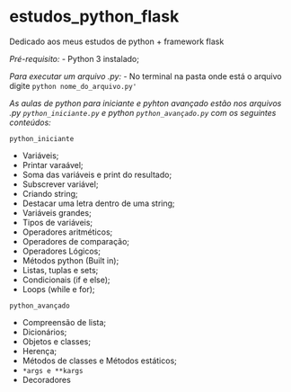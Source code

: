 # estudos_python_flask
Dedicado aos meus estudos de python + framework flask

*Pré-requisito:*
    - Python 3 instalado;

*Para executar um arquivo .py:*
    - No terminal na pasta onde está o arquivo digite `python nome_do_arquivo.py'`

*As aulas de python para iniciante e pyhton avançado estão nos arquivos .py `python_iniciante.py` e python `python_avançado.py` com os seguintes conteúdos:*

`python_iniciante`
  - Variáveis;
  - Printar varaável;
  - Soma das variáveis e print do resultado;
  - Subscrever variável;
  - Criando string;
  - Destacar uma letra dentro de uma string;
  - Variáveis grandes;
  - Tipos de variáveis;
  - Operadores aritméticos;
  - Operadores de comparação;
  - Operadores Lógicos;
  - Métodos python (Built in);
  - Listas, tuplas e sets;
  - Condicionais (if e else);
  - Loops (while e for);

 `python_avançado`
  - Compreensão de lista;
  - Dicionários;
  - Objetos e classes;
  - Herença;
  - Métodos de classes e Métodos estáticos;
  - `*args e **kargs`
  - Decoradores

